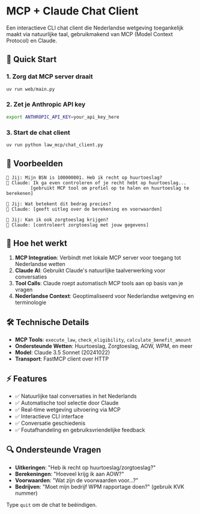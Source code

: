 # MCP + Claude Chat Client

Een interactieve CLI chat client die Nederlandse wetgeving toegankelijk maakt via natuurlijke taal, gebruikmakend van MCP (Model Context Protocol) en Claude.

## 🚀 Quick Start

### 1. Zorg dat MCP server draait
```bash
uv run web/main.py
```

### 2. Zet je Anthropic API key
```bash
export ANTHROPIC_API_KEY=your_api_key_here
```

### 3. Start de chat client
```bash
uv run python law_mcp/chat_client.py
```

## 💬 Voorbeelden

```
👤 Jij: Mijn BSN is 100000001. Heb ik recht op huurtoeslag?
🤖 Claude: Ik ga even controleren of je recht hebt op huurtoeslag...
         [gebruikt MCP tool om profiel op te halen en huurtoeslag te berekenen]

👤 Jij: Wat betekent dit bedrag precies?
🤖 Claude: [geeft uitleg over de berekening en voorwaarden]

👤 Jij: Kan ik ook zorgtoeslag krijgen?
🤖 Claude: [controleert zorgtoeslag met jouw gegevens]
```

## 🔧 Hoe het werkt

1. **MCP Integration**: Verbindt met lokale MCP server voor toegang tot Nederlandse wetten
2. **Claude AI**: Gebruikt Claude's natuurlijke taalverwerking voor conversaties
3. **Tool Calls**: Claude roept automatisch MCP tools aan op basis van je vragen
4. **Nederlandse Context**: Geoptimaliseerd voor Nederlandse wetgeving en terminologie

## 🛠️ Technische Details

- **MCP Tools**: `execute_law`, `check_eligibility`, `calculate_benefit_amount`
- **Ondersteunde Wetten**: Huurtoeslag, Zorgtoeslag, AOW, WPM, en meer
- **Model**: Claude 3.5 Sonnet (20241022)
- **Transport**: FastMCP client over HTTP

## ⚡ Features

- ✅ Natuurlijke taal conversaties in het Nederlands
- ✅ Automatische tool selectie door Claude
- ✅ Real-time wetgeving uitvoering via MCP
- ✅ Interactieve CLI interface
- ✅ Conversatie geschiedenis
- ✅ Foutafhandeling en gebruiksvriendelijke feedback

## 🔍 Ondersteunde Vragen

- **Uitkeringen**: "Heb ik recht op huurtoeslag/zorgtoeslag?"
- **Berekeningen**: "Hoeveel krijg ik aan AOW?"
- **Voorwaarden**: "Wat zijn de voorwaarden voor...?"
- **Bedrijven**: "Moet mijn bedrijf WPM rapportage doen?" (gebruik KVK nummer)

Type `quit` om de chat te beëindigen.